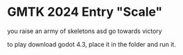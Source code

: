 # GMTK 2024 Entry "Scale" 

you raise an army of skeletons asd go towards victory

to play download godot 4.3, place it in the folder and run it.
